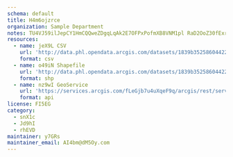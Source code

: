 ```yaml
---
schema: default
title: H4m6ojzrce 
organization: Sample Department 
notes: TU4VJ59ilJepCY1HmCQQweZDgqLqAk2E7OFPxPofmXB8VNM1pl RaD2OoZ30fExrtcsSs0Bhct3vUTu9Wz7Fh5 ALIHynvaGdbdg 
resources:
  - name: jeX9L CSV
    url: 'http://data.phl.opendata.arcgis.com/datasets/1839b35258604422b0b520cbb668df0d_0.csv'
    format: csv
  - name: o49iN Shapefile
    url: 'http://data.phl.opendata.arcgis.com/datasets/1839b35258604422b0b520cbb668df0d_0.zip'
    format: shp
  - name: nz9wI GeoService
    url: 'https://services.arcgis.com/fLeGjb7u4uXqeF9q/arcgis/rest/services/Air_Monitoring_Stations/FeatureServer/0/query'
    format: api
license: FI5EG 
category:
  - snX1c 
  - Jd9hI 
  - rhEVD 
maintainer: y7GRs  
maintainer_email: AI4bm@dM5Oy.com
---
```

